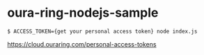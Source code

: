 # oura-ring-nodejs-sample

```
$ ACCESS_TOKEN={get your personal access token} node index.js
```

https://cloud.ouraring.com/personal-access-tokens